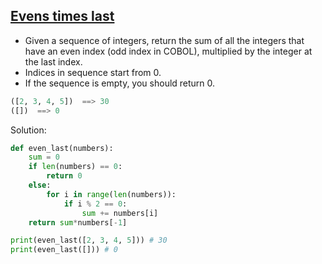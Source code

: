 ## [Evens times last](https://www.codewars.com/kata/5a1a9e5032b8b98477000004)

- Given a sequence of integers, return the sum of all the integers that have an even index (odd index in COBOL), multiplied by the integer at the last index.
- Indices in sequence start from 0.
- If the sequence is empty, you should return 0.

```python
([2, 3, 4, 5])  ==> 30
([])  ==> 0
```

Solution:

```python
def even_last(numbers):
    sum = 0
    if len(numbers) == 0:
        return 0
    else:
        for i in range(len(numbers)):
            if i % 2 == 0:
                sum += numbers[i]
    return sum*numbers[-1]

print(even_last([2, 3, 4, 5])) # 30
print(even_last([])) # 0

```